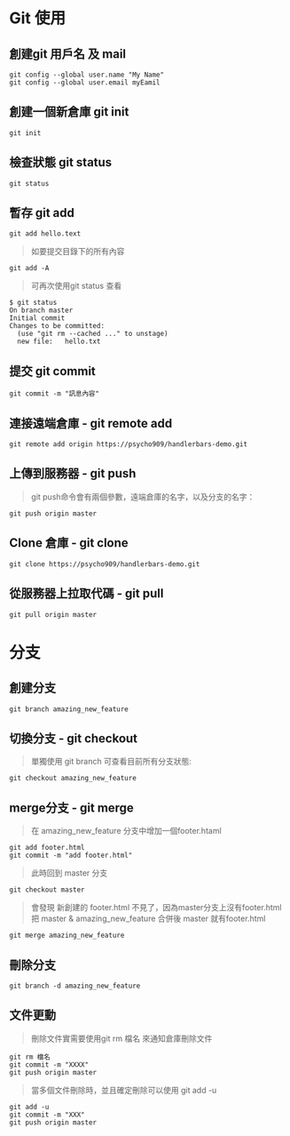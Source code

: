 # Git 使用

## 創建git 用戶名 及 mail

```
git config --global user.name "My Name"
git config --global user.email myEamil
```
## 創建一個新倉庫 git init
```
git init
```
## 檢查狀態 git status
```
git status
```
## 暫存 git add
```
git add hello.text
```
> 如要提交目錄下的所有內容
```
git add -A
```
> 可再次使用git status 查看
```
$ git status
On branch master
Initial commit
Changes to be committed:
  (use "git rm --cached ..." to unstage)
  new file:   hello.txt
```
## 提交 git commit
```
git commit -m "訊息內容"
```
## 連接遠端倉庫 - git remote add
```
git remote add origin https://psycho909/handlerbars-demo.git
```
## 上傳到服務器 - git push
> git push命令會有兩個參數，遠端倉庫的名字，以及分支的名字：
```
git push origin master
```
## Clone 倉庫 - git clone
```
git clone https://psycho909/handlerbars-demo.git
```
## 從服務器上拉取代碼 - git pull
```
git pull origin master
```
# 分支
## 創建分支
```
git branch amazing_new_feature
```
## 切換分支 - git checkout
> 單獨使用 git branch 可查看目前所有分支狀態:
```
git checkout amazing_new_feature
```
## merge分支 - git merge
> 在 amazing_new_feature 分支中增加一個footer.htaml
```
git add footer.html
git commit -m "add footer.html"
```
> 此時回到 master 分支
```
git checkout master
```
> 會發現 新創建的 footer.html 不見了，因為master分支上沒有footer.html
> 把 master & amazing_new_feature 合併後 master 就有footer.html
```
git merge amazing_new_feature
```
## 刪除分支
```
git branch -d amazing_new_feature
```
## 文件更動
> 刪除文件實需要使用git rm 檔名 來通知倉庫刪除文件
```
git rm 檔名
git commit -m "XXXX"
git push origin master
```
> 當多個文件刪除時，並且確定刪除可以使用 git add -u
```
git add -u
git commit -m "XXX"
git push origin master
```